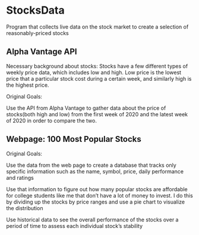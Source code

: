 # StocksData
Program that collects live data on the stock market to create a selection of reasonably-priced stocks

## Alpha Vantage API
Necessary background about stocks: Stocks have a few different types of weekly price data, which includes low and high. Low price is the lowest price that a particular stock cost during a certain week, and similarly high is the highest price.

Original Goals:

Use the API from Alpha Vantage to gather data about the price of stocks(both high and
low) from the first week of 2020 and the latest week of 2020 in order to compare the two.

## Webpage: 100 Most Popular Stocks
Original Goals:

Use the data from the web page to create a database that tracks only specific
information such as the name, symbol, price, daily performance and ratings

Use that information to figure out how many popular stocks are affordable for college
students like me that don’t have a lot of money to invest. I do this by dividing up the
stocks by price ranges and use a pie chart to visualize the distribution

Use historical data to see the overall performance of the stocks over a period of time to
assess each individual stock’s stability
